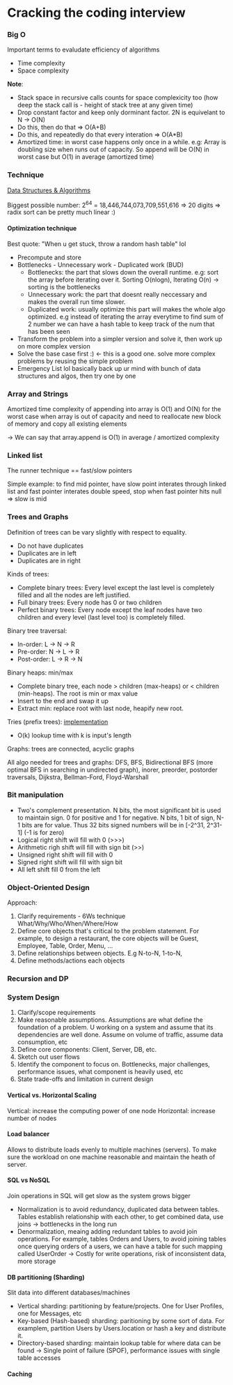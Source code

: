 # Cracking the coding interview

### Big O
Important terms to evaludate efficiency of algorithms
- Time complexity
- Space complexity

**Note**:
- Stack space in recursive calls counts for space complexicity too (how deep the stack call is - height of stack tree at any given time)
- Drop constant factor and keep only dorminant factor. 2N is equivelant to N -> O(N)
- Do this, then do that => O(A+B)
- Do this, and repeatedly do that every interation => O(A*B)
- Amortized time: in worst case happens only once in a while. e.g: Array is doubling size when runs out of capacity. So append will be O(N) in worst case but O(1) in average (amortized time)

### Technique
[Data Structures & Algorithms](../README.md)

Biggest possible number: 2<sup>64</sup> = 18,446,744,073,709,551,616 => 20 digits => radix sort can be pretty much linear :) 

#### Optimization technique
Best quote: "When u get stuck, throw a random hash table" lol
- Precompute and store
- Bottlenecks - Unnecessary work - Duplicated work (BUD)
    - Bottlenecks: the part that slows down the overall runtime. e.g: sort the array before iterating over it. Sorting O(nlogn), Iterating O(n) -> sorting is the bottlenecks
    - Unnecessary work: the part that doesnt really neccessary and makes the overall run time slower.
    - Duplicated work: usually optimize this part will makes the whole algo optimized. e.g instead of iterating the array everytime to find sum of 2 number we can have a hash table to keep track of the num that has been seen
- Transform the problem into a simpler version and solve it, then work up on more complex version
- Solve the base case first :) <- this is a good one. solve more complex problems by reusing the simple problem
- Emergency List lol basically back up ur mind with bunch of data structures and algos, then try one by one

### Array and  Strings
Amortized time complexity of appending into array is O(1) and O(N) for the worst case when array is out of capacity and need to reallocate new block of memory and copy all existing elements

-> We can say that array.append is O(1) in average / amortized complexity 

### Linked list
The runner technique == fast/slow pointers

Simple example: to find mid pointer, have slow point interates through linked list and fast pointer interates double speed, stop when fast pointer hits null => slow is mid

### Trees and Graphs
Definition of trees can be vary slightly with respect to equality.
- Do not have duplicates
- Duplicates are in left
- Duplicates are in right

Kinds of trees:
- Complete binary trees: Every level except the last level is completely filled and all the nodes are left justified.
- Full binary trees: Every node has 0 or two children
- Perfect binary trees: Every node except the leaf nodes have two children and every level (last level too) is completely filled.

Binary tree traversal:
- In-order: L -> N -> R
- Pre-order: N -> L -> R
- Post-order: L -> R -> N

Binary heaps: min/max
- Complete binary tree, each node > children (max-heaps) or < children (min-heaps). The root is min or max value
- Insert to the end and swap it up 
- Extract min: replace root with last node, heapify new root. 

Tries (prefix trees): [implementation](../source/data_structure/trie.py)
- O(k) lookup time with k is input's length 

Graphs: trees are connected, acyclic graphs

All algo needed for trees and graphs: DFS, BFS, Bidirectional BFS (more optimal BFS in searching in undirected graph), inorer, preorder, postorder traversals, Dijkstra, Bellman-Ford, Floyd-Warshall

### Bit manipulation
- Two's complement presentation. N bits, the most significant bit is used to maintain sign. 0 for positive and 1 for negative. N bits, 1 bit of sign, N-1 bits are for value. Thus 32 bits signed numbers will be in [-2^31, 2^31-1] (-1 is for zero)
- Logical right shift will fill with 0 (>>>)
- Arithmetic righ shift will fill with sign bit (>>)
- Unsigned right shift will fill with 0 
- Signed right shift will fill with sign bit
- All left shift fill 0 from the left

### Object-Oriented Design
Approach:
1. Clarify requirements - 6Ws technique What/Why/Who/When/Where/How
2. Define core objects that's critical to the problem statement. For example, to design a restaurant, the core objects will be Guest, Employee, Table, Order, Menu, ...
3. Define relationships between objects. E.g N-to-N, 1-to-N, 
4. Define methods/actions each objects
 
### Recursion and DP


### System Design
1. Clarify/scope requirements
2. Make reasonable assumptions. Assumptions are what define the foundation of a problem. U working on a system and assume that its dependencies are well done. Assume on volume of traffic, assume data consumption, etc
3. Define core components: Client, Server, DB, etc.
4. Sketch out user flows
5. Identify the component to focus on. Bottlenecks, major challenges, performance issues, what component is heavily used, etc 
6.  State trade-offs and limitation in current design

#### Vertical vs. Horizontal Scaling
Vertical: increase the computing power of one node
Horizontal: increase number of nodes

#### Load balancer
Allows to distribute loads evenly to multiple machines (servers). To make sure the workload on one machine reasonable and maintain the heath of server. 

#### SQL vs NoSQL
Join operations in SQL will get slow as the system grows bigger
- Normalization is to avoid redundancy, duplicated data between tables. Tables establish relationship with each other, to get combined data, use joins -> bottlenecks in the long run
- Denormalization, meaing adding redundant tables to avoid join operations. For example, tables Orders and Users, to avoid joining tables once querying orders of a users, we can have a table for such mapping called UserOrder -> Costly for write operations, risk of inconsistent data, more storage

#### DB partitioning (Sharding)
Slit data into different databases/machines
- Vertical sharding: partitioning by feature/projects. One for User Profiles, one for Messages, etc
- Key-based (Hash-based) sharding: paritioning by some sort of data. For examplem, partition Users by Users.location or hash a key and distribute it. 
- Directory-based sharding: maintain lookup table for where data can be found -> Single point of failure (SPOF), performance issues with single table accesses

#### Caching





